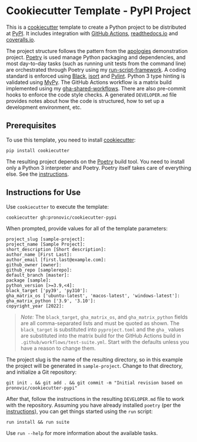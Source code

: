 # Cookiecutter Template - PyPI Project

This is a [cookiecutter](https://cookiecutter.readthedocs.io/en/stable/) template to create a Python project to be distributed at [PyPI](https://pypi.org/).  It includes integration with [GitHub Actions](https://docs.github.com/en/actions), [readthedocs.io](https://readthedocs.org/) and [coveralls.io](https://coveralls.io/).

The project structure follows the pattern from the [apologies](https://github.com/pronovic/apologies) demonstration project.  [Poetry](https://python-poetry.org/) is used manage Python packaging and dependencies, and most day-to-day tasks (such as running unit tests from the command line) are orchestrated through Poetry using my [run-script-framework](https://github.com/pronovic/run-script-framework).  A coding standard is enforced using [Black](https://github.com/psf/black), [isort](https://pypi.org/project/isort/) and [Pylint](https://www.pylint.org/).  Python 3 type hinting is validated using [MyPy](https://pypi.org/project/mypy/).  The GitHub Actions workflow is a matrix build implemented using my [gha-shared-workflows](https://github.com/pronovic/gha-shared-workflows).  There are also pre-commit hooks to enforce the code style checks.  A generated `DEVELOPER.md` file provides notes about how the code is structured, how to set up a development environment, etc.

## Prerequisites

To use this template, you need to install [cookiecutter](https://cookiecutter.readthedocs.io/en/stable/):

```
pip install cookiecutter
```

The resulting project depends on the [Poetry](https://python-poetry.org/) build tool.  You need to install only a Python 3 interpreter and Poetry.  Poetry itself takes care of everything else.  See the [instructions](POETRY.md).

## Instructions for Use

Use `cookiecutter` to execute the template:

```
cookiecutter gh:pronovic/cookiecutter-pypi
```

When prompted, provide values for all of the template parameters:

```
project_slug [sample-project]:
project_name [Sample Project]:
short_description [Short description]:
author_name [First Last]:
author_email [first.last@example.com]:
github_owner [owner]:
github_repo [samplerepo]:
default_branch [master]:
package [sample]:
python_version [>=3.9,<4]:
black_target ['py39', 'py310']:
gha_matrix_os ['ubuntu-latest', 'macos-latest', 'windows-latest']:
gha_matrix_python ['3.9', '3.10']:
copyright_year [2022]:
```

> _Note:_ The `black_target`, `gha_matrix_os`, and `gha_matrix_python` fields are all comma-separated lists and must be quoted as shown.  The `black_target` is substituted into `pyproject.toml` and the `gha_` values are substituted into the matrix build for the GitHub Actions build in `.github/workflows/test-suite.yml`.  Start with the defaults unless you have a reason to change them.

The project slug is the name of the resulting directory, so in this example the project will be generated in `sample-project`.  Change to that directory, and initialize a Git repository:

```
git init . && git add . && git commit -m "Initial revision based on pronovic/cookiecutter-pypi"
```

After that, follow the instructions in the resulting `DEVELOPER.md` file to work with the repository.  Assuming you have already installed `poetry` (per the [instructions](POETRY.md)), you can get things started using the `run` script:

```
run install && run suite
```

Use `run --help` for more information about the available tasks.
